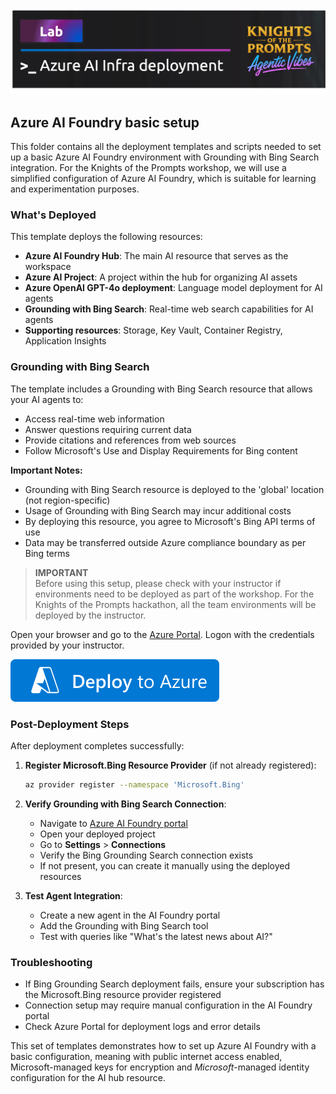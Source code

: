 ![alt text](../media/image-infra.png)
## Azure AI Foundry basic setup

This folder contains all the deployment templates and scripts needed to set up a basic Azure AI Foundry environment with Grounding with Bing Search integration. For the Knights of the Prompts workshop, we will use a simplified configuration of Azure AI Foundry, which is suitable for learning and experimentation purposes.

### What's Deployed

This template deploys the following resources:

- **Azure AI Foundry Hub**: The main AI resource that serves as the workspace
- **Azure AI Project**: A project within the hub for organizing AI assets
- **Azure OpenAI GPT-4o deployment**: Language model deployment for AI agents
- **Grounding with Bing Search**: Real-time web search capabilities for AI agents
- **Supporting resources**: Storage, Key Vault, Container Registry, Application Insights

### Grounding with Bing Search

The template includes a Grounding with Bing Search resource that allows your AI agents to:
- Access real-time web information
- Answer questions requiring current data
- Provide citations and references from web sources
- Follow Microsoft's Use and Display Requirements for Bing content

**Important Notes:**
- Grounding with Bing Search resource is deployed to the 'global' location (not region-specific)
- Usage of Grounding with Bing Search may incur additional costs
- By deploying this resource, you agree to Microsoft's Bing API terms of use
- Data may be transferred outside Azure compliance boundary as per Bing terms

> **IMPORTANT**  
> Before using this setup, please check with your instructor if environments need to be deployed as part of the workshop. For the Knights of the Prompts hackathon, all the team environments will be deployed by the instructor.

Open your browser and go to the [Azure Portal](https://portal.azure.com). Logon with the credentials provided by your instructor.

[![Deploy To Azure](https://raw.githubusercontent.com/Azure/azure-quickstart-templates/master/1-CONTRIBUTION-GUIDE/images/deploytoazure.svg?sanitize=true)](https://portal.azure.com/#create/Microsoft.Template/uri/https%3A%2F%2Fraw.githubusercontent.com%2Fdoruit%2FKnights-Of-The-Prompts-Agent-Workshop%2Frefs%2Fheads%2Fmain%2Finfra%2Fazuredeploy.json)

### Post-Deployment Steps

After deployment completes successfully:

1. **Register Microsoft.Bing Resource Provider** (if not already registered):
   ```bash
   az provider register --namespace 'Microsoft.Bing'
   ```

2. **Verify Grounding with Bing Search Connection**:
   - Navigate to [Azure AI Foundry portal](https://ai.azure.com)
   - Open your deployed project
   - Go to **Settings** > **Connections**
   - Verify the Bing Grounding Search connection exists
   - If not present, you can create it manually using the deployed resources

3. **Test Agent Integration**:
   - Create a new agent in the AI Foundry portal
   - Add the Grounding with Bing Search tool
   - Test with queries like "What's the latest news about AI?"

### Troubleshooting

- If Bing Grounding Search deployment fails, ensure your subscription has the Microsoft.Bing resource provider registered
- Connection setup may require manual configuration in the AI Foundry portal
- Check Azure Portal for deployment logs and error details

This set of templates demonstrates how to set up Azure AI Foundry with a basic configuration, meaning with public internet access enabled, Microsoft-managed keys for encryption and _Microsoft_-managed identity configuration for the AI hub resource.
